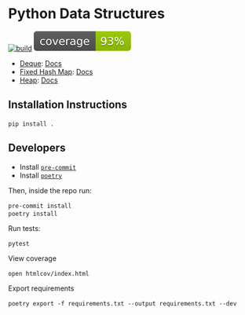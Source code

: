 # Python Data Structures

[![build](https://github.com/adithyabsk/datastructures/actions/workflows/build.yaml/badge.svg?branch=main)](https://github.com/adithyabsk/datastructures/actions/workflows/build.yaml)
[![coverage](./coverage.svg)](https://github.com/adithyabsk/datastructures/actions/workflows/build.yaml)

* [Deque](./datastructures/deque.py):
[Docs](./docs/deque.md)
* [Fixed Hash Map](./datastructures/fixed_hash_map.py):
[Docs](./docs/fixed_hash_map.md)
* [Heap](./datastructures/heap.py):
[Docs](./docs/heap.md)

## Installation Instructions

```shell
pip install .
```

## Developers

* Install [`pre-commit`](https://pre-commit.com/)
* Install [`poetry`](https://python-poetry.org/)

Then, inside the repo run:

```shell
pre-commit install
poetry install
```

Run tests:

```shell
pytest
```

View coverage

```shell
open htmlcov/index.html
```

Export requirements

```shell
poetry export -f requirements.txt --output requirements.txt --dev
```
